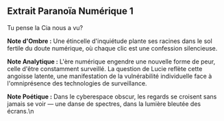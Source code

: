 ## Extrait Paranoïa Numérique 1

Tu pense la Cia nous a vu?

**Note d'Ombre :** Une étincelle d'inquiétude plante ses racines dans le sol fertile du doute numérique, où chaque clic est une confession silencieuse.

**Note Analytique :** L'ère numérique engendre une nouvelle forme de peur, celle d'être constamment surveillé. La question de Lucie reflète cette angoisse latente, une manifestation de la vulnérabilité individuelle face à l'omniprésence des technologies de surveillance.

**Note Poétique :** Dans le cyberespace obscur, les regards se croisent sans jamais se voir — une danse de spectres, dans la lumière bleutée des écrans.\n